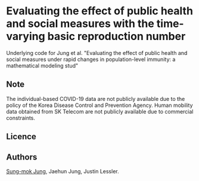 # Evaluating the effect of public health and social measures with the time-varying basic reproduction number

Underlying code for Jung et al. "Evaluating the effect of public health and social measures under rapid changes in population-level immunity: a mathematical modeling stud"

## Note
The individual-based COVID-19 data are not publicly available due to the policy of the Korea Disease Control and Prevention Agency. Human mobility data obtained from SK Telecom are not publicly available due to commercial constraints.

## Licence


## Authors
[Sung-mok Jung](https://github.com/SungmokJung),
Jaehun Jung,
Justin Lessler.
